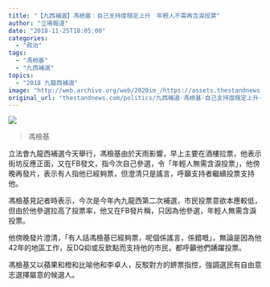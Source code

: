 ```yaml
---
title: "【九西補選】馮檢基：自己支持度穩定上升　年輕人不需再含淚投票"
author: "立場報道"
date: "2018-11-25T18:05:00"
categories:
  - "政治"
tags:
  - "馮檢基"
  - "九西補選"
topics:
  - "2018 九龍西補選"
image: "http://web.archive.org/web/2020im_/https://assets.thestandnews.com/media/photos/fung_85Dbv.png"
original_url: "thestandnews.com/politics/九西補選-馮檢基-自己支持度穩定上升-年輕人不需再含淚投票"
---
```

![](http://web.archive.org/web/2020im_/https://assets.thestandnews.com/media/photos/fung_85Dbv.png)
> 馮檢基

立法會九龍西補選今天舉行，馮檢基由於天雨影響，早上主要在酒樓拉票，他表示街坊反應正面，又在FB發文，指今次自己參選，令「年輕人無需含淚投票」，他傍晚再發片，表示有人指他已經夠票，但澄清只是謠言，呼籲支持者繼續投票支持他。

馮檢基見記者時表示，今次是今年內九龍西第二次補選，市民投票意欲本應較低，但由於他參選拉高了投票率，他又在FB發片稱，只因為他參選，年輕人無需含淚投票。

他傍晚發片澄清，「有人話馮檢基已經夠票，呢個係謠言，係錯嘅」，無論是因為他42年的地區工作，反DQ抑或反欽點而支持他的市民，都呼籲他們踴躍投票。

馮檢基又以蘋果和橙和比喻他和李卓人，反駁對方的鎅票指控，強調選民有自由意志選擇屬意的候選人。